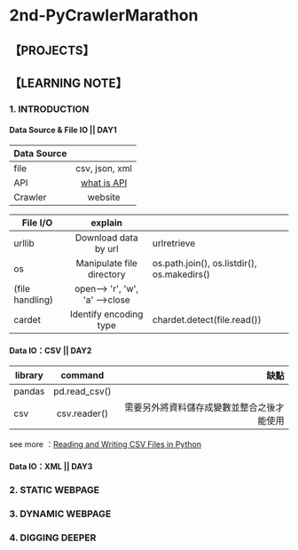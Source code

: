 # 2nd-PyCrawlerMarathon
## 【PROJECTS】

## 【LEARNING NOTE】
### 1. INTRODUCTION
#### Data Source & File IO || DAY1 
|Data Source     |       |
| ------------- |:-------------:     
|file       |csv, json, xml       |
|API          |[what is API](https://www.youtube.com/watch?v=zvKadd9Cflc)     |
|Crawler     |website    | 

|File I/O |   explain    ||
| ------------- |:-------------:|--------------|      
| urllib      |Download data by url|urlretrieve|
| os         |Manipulate file directory|os.path.join(), os.listdir(), os.makedirs()|
| (file handling)  |open--> 'r', 'w', 'a' -->close ||
| cardet     |Identify encoding type|chardet.detect(file.read())|



#### Data IO：CSV || DAY2
| library       |command            |缺點|
| ------------- |:-------------:     | -----:|
| pandas        |pd.read_csv()       | |
| csv           |csv.reader()       |需要另外將資料儲存成變數並整合之後才能使用 |

see more ：[Reading and Writing CSV Files in Python](https://realpython.com/python-csv/)
#### Data IO：XML || DAY3

### 2. STATIC WEBPAGE

### 3. DYNAMIC WEBPAGE

### 4. DIGGING DEEPER
